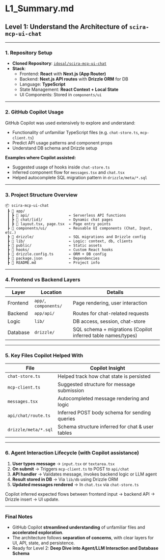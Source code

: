 # L1_Summary.md

## Level 1: Understand the Architecture of `scira-mcp-ui-chat`

---

### 1. Repository Setup

- **Cloned Repository**: [`idosal/scira-mcp-ui-chat`](https://github.com/idosal/scira-mcp-ui-chat)
- **Stack**:  
  - Frontend: **React** with **Next.js (App Router)**
  - Backend: **Next.js API routes** with **Drizzle ORM** for DB
  - Language: **TypeScript**
  - State Management: **React Context + Local State**
  - UI Components: Stored in `components/ui`

---

### 2. GitHub Copilot Usage

GitHub Copilot was used extensively to explore and understand:
- Functionality of unfamiliar TypeScript files (e.g. `chat-store.ts`, `mcp-client.ts`)
- Predict API usage patterns and component props
- Understand DB schema and Drizzle setup

**Examples where Copilot assisted:**
- Suggested usage of hooks inside `chat-store.ts`
- Inferred component flow for `messages.tsx` and `chat.tsx`
- Helped autocomplete SQL migration pattern in `drizzle/meta/*.sql`

---

### 3. Project Structure Overview

```
📦 scira-mcp-ui-chat
 ┣ 📂 app/
 ┃ ┣ 📂 api/                  ← Serverless API functions
 ┃ ┣ 📂 chat/[id]/            ← Dynamic chat pages
 ┃ ┣ 📜 layout.tsx, page.tsx  ← Page entry points
 ┣ 📂 components/ui/          ← Reusable UI components (Chat, Input, etc.)
 ┣ 📂 drizzle/                ← SQL migrations and Drizzle config
 ┣ 📂 lib/                    ← Logic: context, db, clients
 ┣ 📂 public/                 ← Static assets
 ┣ 📂 hooks/                  ← Custom React hooks
 ┣ 📜 drizzle.config.ts       ← ORM + DB config
 ┣ 📜 package.json            ← Dependencies
 ┣ 📜 README.md               ← Project info
```

---

### 4. Frontend vs Backend Layers

| Layer     | Location              | Details |
|-----------|------------------------|---------|
| Frontend  | `app/`, `components/` | Page rendering, user interaction |
| Backend   | `app/api/`            | Routes for chat-related requests |
| Logic     | `lib/`                | DB access, session, chat-store |
| Database  | `drizzle/`            | SQL schema + migrations (Copilot inferred table names/types) |

---

### 5. Key Files Copilot Helped With

| File                        | Copilot Insight |
|----------------------------|-----------------|
| `chat-store.ts`            | Helped track how chat state is persisted |
| `mcp-client.ts`            | Suggested structure for message submission |
| `messages.tsx`             | Autocompleted message rendering and logic |
| `api/chat/route.ts`        | Inferred POST body schema for sending queries |
| `drizzle/meta/*.sql`       | Schema structure inferred for chat & user tables |

---

### 6. Agent Interaction Lifecycle (with Copilot assistance)

1. **User types message** → `input.tsx` or `textarea.tsx`
2. **On submit** → Triggers `mcp-client.ts` to POST to `api/chat`
3. **API handler** → Validates message, invokes backend logic or LLM agent
4. **Result stored in DB** → Via `lib/db` using Drizzle ORM
5. **Updated messages rendered** → In `chat.tsx` via `chat-store.ts`

Copilot inferred expected flows between frontend input → backend API → Drizzle insert → UI update.

---

### Final Notes

- GitHub Copilot **streamlined understanding** of unfamiliar files and **accelerated exploration**.
- The architecture follows **separation of concerns**, with clear layers for UI, API, state, and persistence.
- Ready for Level 2: **Deep Dive into Agent/LLM Interaction and Database Schema**
